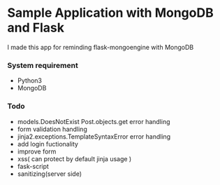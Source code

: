 # Sample Application with MongoDB and Flask

I made this app for reminding flask-mongoengine with MongoDB

### System requirement
* Python3
* MongoDB


### Todo
* models.DoesNotExist Post.objects.get error handling
* form validation handling
* jinja2.exceptions.TemplateSyntaxError error handling
* add login fuctionality
* improve form 
* xss( can protect by default jinja usage )
* fask-script
* sanitizing(server side)
